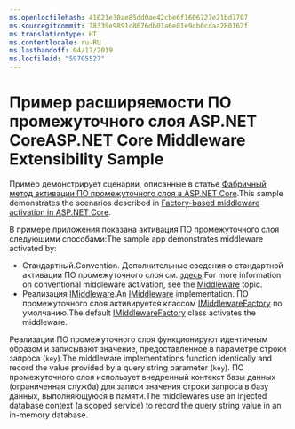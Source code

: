 ```yaml
---
ms.openlocfilehash: 41021e30ae85dd0ae42cbe6f1606727e21bd7707
ms.sourcegitcommit: 78339e9891c8676db01a6e81e9cb0cdaa280162f
ms.translationtype: HT
ms.contentlocale: ru-RU
ms.lasthandoff: 04/17/2019
ms.locfileid: "59705527"
---
```

# <a name="aspnet-core-middleware-extensibility-sample"></a><span data-ttu-id="f5adb-101">Пример расширяемости ПО промежуточного слоя ASP.NET Core</span><span class="sxs-lookup"><span data-stu-id="f5adb-101">ASP.NET Core Middleware Extensibility Sample</span></span>

<span data-ttu-id="f5adb-102">Пример демонстрирует сценарии, описанные в статье [Фабричный метод активации ПО промежуточного слоя в ASP.NET Core](https://docs.microsoft.com/aspnet/core/fundamentals/middleware/middleware-extensibility).</span><span class="sxs-lookup"><span data-stu-id="f5adb-102">This sample demonstrates the scenarios described in [Factory-based middleware activation in ASP.NET Core](https://docs.microsoft.com/aspnet/core/fundamentals/middleware/middleware-extensibility).</span></span>

<span data-ttu-id="f5adb-103">В примере приложения показана активация ПО промежуточного слоя следующими способами:</span><span class="sxs-lookup"><span data-stu-id="f5adb-103">The sample app demonstrates middleware activated by:</span></span>

* <span data-ttu-id="f5adb-104">Стандартный.</span><span class="sxs-lookup"><span data-stu-id="f5adb-104">Convention.</span></span> <span data-ttu-id="f5adb-105">Дополнительные сведения о стандартной активации ПО промежуточного слоя см. [здесь](https://docs.microsoft.com/aspnet/core/fundamentals/middleware/).</span><span class="sxs-lookup"><span data-stu-id="f5adb-105">For more information on conventional middleware activation, see the [Middleware](https://docs.microsoft.com/aspnet/core/fundamentals/middleware/) topic.</span></span>
* <span data-ttu-id="f5adb-106">Реализация [IMiddleware](https://docs.microsoft.com/dotnet/api/microsoft.aspnetcore.http.imiddleware).</span><span class="sxs-lookup"><span data-stu-id="f5adb-106">An [IMiddleware](https://docs.microsoft.com/dotnet/api/microsoft.aspnetcore.http.imiddleware) implementation.</span></span> <span data-ttu-id="f5adb-107">ПО промежуточного слоя активируется классом [IMiddlewareFactory](https://docs.microsoft.com/dotnet/api/microsoft.aspnetcore.http.imiddlewarefactory) по умолчанию.</span><span class="sxs-lookup"><span data-stu-id="f5adb-107">The default [IMiddlewareFactory](https://docs.microsoft.com/dotnet/api/microsoft.aspnetcore.http.imiddlewarefactory) class activates the middleware.</span></span>

<span data-ttu-id="f5adb-108">Реализации ПО промежуточного слоя функционируют идентичным образом и записывают значение, предоставленное в параметре строки запроса (`key`).</span><span class="sxs-lookup"><span data-stu-id="f5adb-108">The middleware implementations function identically and record the value provided by a query string parameter (`key`).</span></span> <span data-ttu-id="f5adb-109">ПО промежуточного слоя использует внедренный контекст базы данных (ограниченная служба) для записи значения строки запроса в базу данных, выполняющуюся в памяти.</span><span class="sxs-lookup"><span data-stu-id="f5adb-109">The middlewares use an injected database context (a scoped service) to record the query string value in an in-memory database.</span></span>
